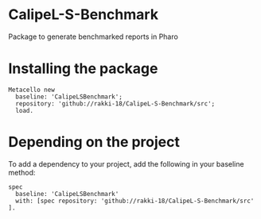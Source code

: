 # CalipeL-S-Benchmark
Package to generate benchmarked reports in Pharo

# Installing the package
```Smalltalk
Metacello new
  baseline: 'CalipeLSBenchmark';
  repository: 'github://rakki-18/CalipeL-S-Benchmark/src';
  load.
```

# Depending on the project
To add a dependency to your project, add the following in your baseline method:
```Smalltalk
spec
  baseline: 'CalipeLSBenchmark'
  with: [spec repository: 'github://rakki-18/CalipeL-S-Benchmark/src' ].
```
